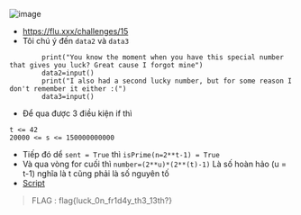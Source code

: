 ![image](https://github.com/piropatriot/CTF-Writeups/assets/127461439/e6f4a597-d889-4791-ad6d-0b03b7bb59ca)
 - https://flu.xxx/challenges/15
 - Tôi chú ý đến ``data2`` và ``data3``
```python3
        print("You know the moment when you have this special number that gives you luck? Great cause I forgot mine")
        data2=input()
        print("I also had a second lucky number, but for some reason I don't remember it either :(")
        data3=input()
```
- Để qua được 3 điều kiện if thì
```
t <= 42
20000 <= s <= 150000000000
```
- Tiếp đó dể ``sent = True`` thì ``isPrime(n=2**t-1) = True``
- Và qua vòng for cuối thì ``number=(2**u)*(2**(t)-1)`` Là số hoàn hảo (u = t-1) nghĩa là t cũng phải là số nguyên tố
- [Script](https://github.com/piropatriot/CTF-Writeups/blob/main/Hack.lu%20CTF%202023/Crypto/Lucky%20Numbers/solved.py)
> FLAG : flag{luck_0n_fr1d4y_th3_13th?}
